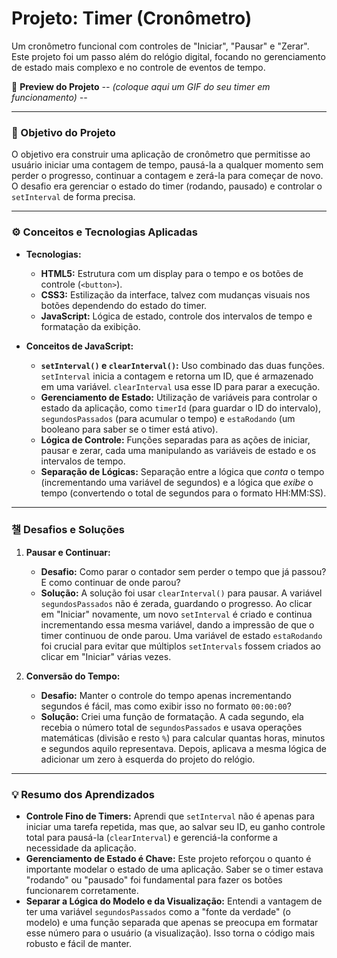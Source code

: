 # Projeto: Timer (Cronômetro)

Um cronômetro funcional com controles de "Iniciar", "Pausar" e "Zerar". Este projeto foi um passo além do relógio digital, focando no gerenciamento de estado mais complexo e no controle de eventos de tempo.

📸 **Preview do Projeto**
*-- (coloque aqui um GIF do seu timer em funcionamento) --*

---

### 🎯 Objetivo do Projeto

O objetivo era construir uma aplicação de cronômetro que permitisse ao usuário iniciar uma contagem de tempo, pausá-la a qualquer momento sem perder o progresso, continuar a contagem e zerá-la para começar de novo. O desafio era gerenciar o estado do timer (rodando, pausado) e controlar o `setInterval` de forma precisa.

---

### ⚙️ Conceitos e Tecnologias Aplicadas

* **Tecnologias:**
    * **HTML5:** Estrutura com um display para o tempo e os botões de controle (`<button>`).
    * **CSS3:** Estilização da interface, talvez com mudanças visuais nos botões dependendo do estado do timer.
    * **JavaScript:** Lógica de estado, controle dos intervalos de tempo e formatação da exibição.

* **Conceitos de JavaScript:**
    * **`setInterval()` e `clearInterval()`:** Uso combinado das duas funções. `setInterval` inicia a contagem e retorna um ID, que é armazenado em uma variável. `clearInterval` usa esse ID para parar a execução.
    * **Gerenciamento de Estado:** Utilização de variáveis para controlar o estado da aplicação, como `timerId` (para guardar o ID do intervalo), `segundosPassados` (para acumular o tempo) e `estaRodando` (um booleano para saber se o timer está ativo).
    * **Lógica de Controle:** Funções separadas para as ações de iniciar, pausar e zerar, cada uma manipulando as variáveis de estado e os intervalos de tempo.
    * **Separação de Lógicas:** Separação entre a lógica que *conta* o tempo (incrementando uma variável de segundos) e a lógica que *exibe* o tempo (convertendo o total de segundos para o formato HH:MM:SS).

---

### 챌 Desafios e Soluções

1.  **Pausar e Continuar:**
    * **Desafio:** Como parar o contador sem perder o tempo que já passou? E como continuar de onde parou?
    * **Solução:** A solução foi usar `clearInterval()` para pausar. A variável `segundosPassados` não é zerada, guardando o progresso. Ao clicar em "Iniciar" novamente, um novo `setInterval` é criado e continua incrementando essa mesma variável, dando a impressão de que o timer continuou de onde parou. Uma variável de estado `estaRodando` foi crucial para evitar que múltiplos `setIntervals` fossem criados ao clicar em "Iniciar" várias vezes.

2.  **Conversão do Tempo:**
    * **Desafio:** Manter o controle do tempo apenas incrementando segundos é fácil, mas como exibir isso no formato `00:00:00`?
    * **Solução:** Criei uma função de formatação. A cada segundo, ela recebia o número total de `segundosPassados` e usava operações matemáticas (divisão e resto `%`) para calcular quantas horas, minutos e segundos aquilo representava. Depois, aplicava a mesma lógica de adicionar um zero à esquerda do projeto do relógio.

---

### 💡 Resumo dos Aprendizados

* **Controle Fino de Timers:** Aprendi que `setInterval` não é apenas para iniciar uma tarefa repetida, mas que, ao salvar seu ID, eu ganho controle total para pausá-la (`clearInterval`) e gerenciá-la conforme a necessidade da aplicação.
* **Gerenciamento de Estado é Chave:** Este projeto reforçou o quanto é importante modelar o estado de uma aplicação. Saber se o timer estava "rodando" ou "pausado" foi fundamental para fazer os botões funcionarem corretamente.
* **Separar a Lógica do Modelo e da Visualização:** Entendi a vantagem de ter uma variável `segundosPassados` como a "fonte da verdade" (o modelo) e uma função separada que apenas se preocupa em formatar esse número para o usuário (a visualização). Isso torna o código mais robusto e fácil de manter.

